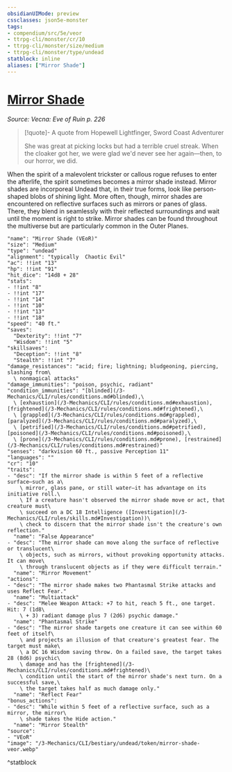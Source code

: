 ```yaml
---
obsidianUIMode: preview
cssclasses: json5e-monster
tags:
- compendium/src/5e/veor
- ttrpg-cli/monster/cr/10
- ttrpg-cli/monster/size/medium
- ttrpg-cli/monster/type/undead
statblock: inline
aliases: ["Mirror Shade"]
---
```

# [Mirror Shade](3-Mechanics\CLI\bestiary\undead/mirror-shade-veor.md)
*Source: Vecna: Eve of Ruin p. 226*  

> [!quote]- A quote from Hopewell Lightfinger, Sword Coast Adventurer  
> 
> She was great at picking locks but had a terrible cruel streak. When the cloaker got her, we were glad we'd never see her again—then, to our horror, we did.

When the spirit of a malevolent trickster or callous rogue refuses to enter the afterlife, the spirit sometimes becomes a mirror shade instead. Mirror shades are incorporeal Undead that, in their true forms, look like person-shaped blobs of shining light. More often, though, mirror shades are encountered on reflective surfaces such as mirrors or panes of glass. There, they blend in seamlessly with their reflected surroundings and wait until the moment is right to strike. Mirror shades can be found throughout the multiverse but are particularly common in the Outer Planes.

```statblock
"name": "Mirror Shade (VEoR)"
"size": "Medium"
"type": "undead"
"alignment": "typically  Chaotic Evil"
"ac": !!int "13"
"hp": !!int "91"
"hit_dice": "14d8 + 28"
"stats":
- !!int "8"
- !!int "17"
- !!int "14"
- !!int "10"
- !!int "13"
- !!int "18"
"speed": "40 ft."
"saves":
  "Dexterity": !!int "7"
  "Wisdom": !!int "5"
"skillsaves":
  "Deception": !!int "8"
  "Stealth": !!int "7"
"damage_resistances": "acid; fire; lightning; bludgeoning, piercing, slashing from\
  \ nonmagical attacks"
"damage_immunities": "poison, psychic, radiant"
"condition_immunities": "[blinded](/3-Mechanics/CLI/rules/conditions.md#blinded),\
  \ [exhaustion](/3-Mechanics/CLI/rules/conditions.md#exhaustion), [frightened](/3-Mechanics/CLI/rules/conditions.md#frightened),\
  \ [grappled](/3-Mechanics/CLI/rules/conditions.md#grappled), [paralyzed](/3-Mechanics/CLI/rules/conditions.md#paralyzed),\
  \ [petrified](/3-Mechanics/CLI/rules/conditions.md#petrified), [poisoned](/3-Mechanics/CLI/rules/conditions.md#poisoned),\
  \ [prone](/3-Mechanics/CLI/rules/conditions.md#prone), [restrained](/3-Mechanics/CLI/rules/conditions.md#restrained)"
"senses": "darkvision 60 ft., passive Perception 11"
"languages": ""
"cr": "10"
"traits":
- "desc": "If the mirror shade is within 5 feet of a reflective surface—such as a\
    \ mirror, glass pane, or still water—it has advantage on its initiative roll.\
    \ If a creature hasn't observed the mirror shade move or act, that creature must\
    \ succeed on a DC 18 Intelligence ([Investigation](/3-Mechanics/CLI/rules/skills.md#Investigation))\
    \ check to discern that the mirror shade isn't the creature's own reflection."
  "name": "False Appearance"
- "desc": "The mirror shade can move along the surface of reflective or translucent\
    \ objects, such as mirrors, without provoking opportunity attacks. It can move\
    \ through translucent objects as if they were difficult terrain."
  "name": "Mirror Movement"
"actions":
- "desc": "The mirror shade makes two Phantasmal Strike attacks and uses Reflect Fear."
  "name": "Multiattack"
- "desc": "Melee Weapon Attack: +7 to hit, reach 5 ft., one target. Hit: 7 (1d8\
    \ + 3) radiant damage plus 7 (2d6) psychic damage."
  "name": "Phantasmal Strike"
- "desc": "The mirror shade targets one creature it can see within 60 feet of itself\
    \ and projects an illusion of that creature's greatest fear. The target must make\
    \ a DC 16 Wisdom saving throw. On a failed save, the target takes 28 (8d6) psychic\
    \ damage and has the [frightened](/3-Mechanics/CLI/rules/conditions.md#frightened)\
    \ condition until the start of the mirror shade's next turn. On a successful save,\
    \ the target takes half as much damage only."
  "name": "Reflect Fear"
"bonus_actions":
- "desc": "While within 5 feet of a reflective surface, such as a mirror, the mirror\
    \ shade takes the Hide action."
  "name": "Mirror Stealth"
"source":
- "VEoR"
"image": "/3-Mechanics/CLI/bestiary/undead/token/mirror-shade-veor.webp"
```
^statblock